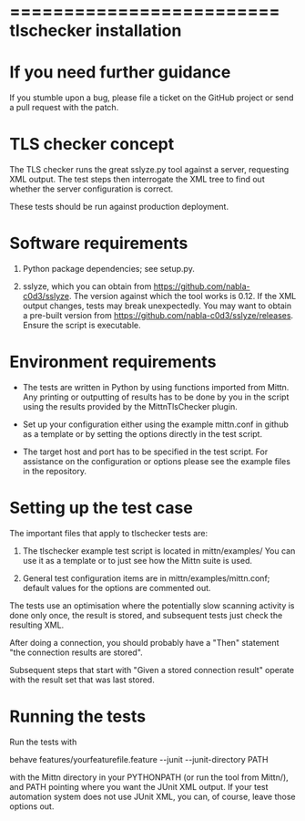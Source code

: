 =========================
 tlschecker installation
=========================

If you need further guidance
============================

If you stumble upon a bug, please file a ticket on the GitHub
project or send a pull request with the patch.

TLS checker concept
===================

The TLS checker runs the great sslyze.py tool against a server,
requesting XML output. The test steps then interrogate the XML
tree to find out whether the server configuration is correct.

These tests should be run against production deployment.

Software requirements
=====================

1. Python package dependencies; see setup.py.

2. sslyze, which you can obtain from
   https://github.com/nabla-c0d3/sslyze. The version against which
   the tool works is 0.12. If the XML output changes, tests may break
   unexpectedly. You may want to obtain a pre-built version from
   https://github.com/nabla-c0d3/sslyze/releases. Ensure the script
   is executable.

Environment requirements
========================

- The tests are written in Python by using functions imported from
  Mittn. Any printing or outputting of results has to be done by
  you in the script using the results provided by the MittnTlsChecker
  plugin.

- Set up your configuration either using the example mittn.conf in
  github as a template or by setting the options directly in the test
  script.

- The target host and port has to be specified in the test script.
  For assistance on the configuration or options please see the
  example files in the repository.

Setting up the test case
========================

The important files that apply to tlschecker tests are:

  1. The tlschecker example test script is located in
     mittn/examples/ You can use it as a template or to
     just see how the Mittn suite is used.

  2. General test configuration items are in
     mittn/examples/mittn.conf; default values for the options
     are commented out.

The tests use an optimisation where the potentially slow scanning
activity is done only once, the result is stored, and subsequent tests
just check the resulting XML.

After doing a connection, you should probably have a "Then" statement
"the connection results are stored".

Subsequent steps that start with "Given a stored connection result"
operate with the result set that was last stored.

Running the tests
=================

Run the tests with

  behave features/yourfeaturefile.feature --junit --junit-directory PATH

with the Mittn directory in your PYTHONPATH (or run the tool from
Mittn/), and PATH pointing where you want the JUnit XML output. If
your test automation system does not use JUnit XML, you can, of
course, leave those options out.

